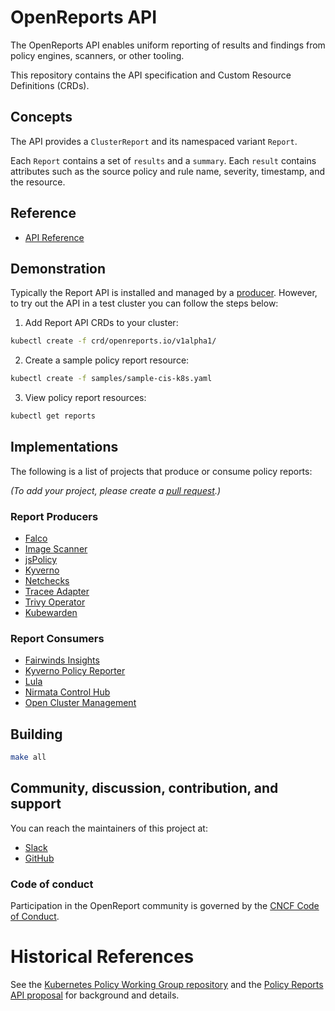 # OpenReports API

The OpenReports API enables uniform reporting of results and findings from policy engines, scanners, or other tooling.

This repository contains the API specification and Custom Resource Definitions (CRDs).

## Concepts

The API provides a `ClusterReport` and its namespaced variant `Report`.

Each `Report` contains a set of `results` and a `summary`. Each `result` contains attributes such as the source policy and rule name, severity, timestamp, and the resource.

## Reference

* [API Reference](./docs/api-docs.md)

## Demonstration

Typically the Report API is installed and managed by a [producer](#producers). However, to try out the API in a test cluster you can follow the steps below:

1. Add Report API CRDs to your cluster:

```sh
kubectl create -f crd/openreports.io/v1alpha1/
```
2. Create a sample policy report resource:

```sh
kubectl create -f samples/sample-cis-k8s.yaml
```
3. View policy report resources:

```sh
kubectl get reports
```

## Implementations

The following is a list of projects that produce or consume policy reports:

*(To add your project, please create a [pull request](https://github.com/openreports/reports-api/pulls).)*

### Report Producers

* [Falco](https://github.com/falcosecurity/falcosidekick/blob/master/outputs/policyreport.go)
* [Image Scanner](https://github.com/statnett/image-scanner-operator)
* [jsPolicy](https://github.com/loft-sh/jspolicy/)
* [Kyverno](https://kyverno.io/docs/policy-reports/)
* [Netchecks](https://docs.netchecks.io/)
* [Tracee Adapter](https://github.com/fjogeleit/tracee-polr-adapter)
* [Trivy Operator](https://aquasecurity.github.io/trivy-operator/v0.15.1/tutorials/integrations/policy-reporter/)
* [Kubewarden](https://docs.kubewarden.io/explanations/audit-scanner/policy-reports)

### Report Consumers

* [Fairwinds Insights](https://fairwinds.com/insights)
* [Kyverno Policy Reporter](https://kyverno.github.io/policy-reporter/)
* [Lula](https://github.com/defenseunicorns/lula)
* [Nirmata Control Hub](https://nirmata.com/nirmata-control-hub/)
* [Open Cluster Management](https://open-cluster-management.io/)

## Building 

```sh
make all
```

## Community, discussion, contribution, and support

You can reach the maintainers of this project at:

- [Slack](https://cloud-native.slack.com/archives/C08JH5223A6)
- [GitHub](https://github.com/orgs/openreports/discussions)

### Code of conduct

Participation in the OpenReport community is governed by the [CNCF Code of Conduct](https://github.com/cncf/foundation/blob/main/code-of-conduct.md).

[owners]: https://git.k8s.io/community/contributors/guide/owners.md
[Creative Commons 4.0]: https://git.k8s.io/website/LICENSE

# Historical References

See the [Kubernetes Policy Working Group repository](https://github.com/kubernetes-sigs/wg-policy-prototypes/tree/master/policy-report) and the [Policy Reports API proposal](https://docs.google.com/document/d/1nICYLkYS1RE3gJzuHOfHeAC25QIkFZfgymFjgOzMDVw/edit#) for background and details.

